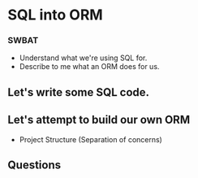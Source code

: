 # SQL into ORM
### SWBAT
* Understand what we're using SQL for.
* Describe to me what an ORM does for us.

## Let's write some SQL code.

## Let's attempt to build our own ORM
* Project Structure (Separation of concerns)

## Questions
